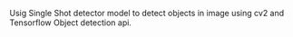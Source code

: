 Usig Single Shot detector model to detect objects in image using cv2 and Tensorflow Object detection api.
